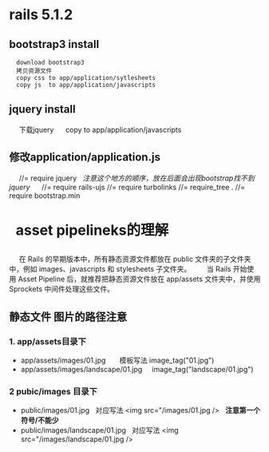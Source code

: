 rails 5.1.2
======

## bootstrap3 install   
      download bootstrap3
      拷贝资源文件 
      copy css to app/application/sytlesheets
      copy js  to app/application/javascripts
## jquery install 
      下载jquery
      copy to app/application/javascripts
## 修改application/application.js 
      //= require jquery    *注意这个地方的顺序，放在后面会出现bootstrap找不到jquery*
      //= require rails-ujs
      //= require turbolinks
      //= require_tree .
      //= require bootstrap.min
    

   
asset pipelineks的理解
=====
## 
      在 Rails 的早期版本中，所有静态资源文件都放在 public 文件夹的子文件夹中，例如 images、javascripts 和 stylesheets 子文件夹。
        当 Rails 开始使用 Asset Pipeline 后，就推荐把静态资源文件放在 app/assets 文件夹中，并使用 Sprockets 中间件处理这些文件。
## 静态文件 图片的路径注意
### 1. app/assets目录下
* app/assets/images/01.jpg       模板写法 image_tag("01.jpg")
* app/assets/images/landscape/01.jpg     image_tag("landscape/01.jpg")
###  2 pubic/images 目录下
* public/images/01.jpg   对应写法 <img src="/images/01.jpg />   **注意第一个符号/不能少**
* public/images/landscape/01.jpg   对应写法 <img src="/images/landscape/01.jpg />
     

